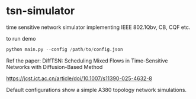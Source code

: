 # tsn-simulator
time sensitive network simulator implementing IEEE 802.1Qbv, CB, CQF etc.

to run demo
```python
python main.py --config /path/to/config.json
```
Ref the paper: DiffTSN: Scheduling Mixed Flows in Time-Sensitive Networks with Diffusion-Based Method

https://jcst.ict.ac.cn/article/doi/10.1007/s11390-025-4632-8

Default configurations show a simple A380 topology network simulations. 
